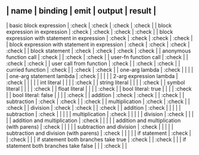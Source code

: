 | name                                          | binding | emit   | output | result |
--------------------------------------------------------------------------------------
| basic block expression                        | :check | :check | :check | :check |
| block expression in expression                | :check | :check | :check | :check |
| block expression with statement in expression | :check | :check | :check | :check |
| block expression with statement in expression | :check | :check | :check | :check |
| block statement                               | :check | :check | :check | :check |
| anonymous function call                       | :check |        | :check | :check |
| user-fn function call                         | :check |        | :check | :check |
| user call from function                       | :check |        | :check | :check |
| curried function                              | :check |        | :check | :check |
| one-arg lambda                                | :check |        |        |        |
| one-arg statement lambda                      | :check |        |        |        |
| 2-arg expression lambda                       | :check |        |        |        |
| int literal                                   |        |        |        | :check |
| string literal                                |        |        |        | :check |
| symbol literal                                |        |        |        | :check |
| float literal                                 |        |        |        | :check |
| bool literal: true                            |        |        |        | :check |
| bool literal: false                           |        |        |        | :check |
| addition                                      | :check | :check |        | :check |
| subtraction                                   | :check | :check |        | :check |
| multiplication                                | :check | :check |        | :check |
| division                                      | :check | :check |        | :check |
| addition                                      | :check |        |        |        |
| subtraction                                   | :check |        |        |        |
| multiplication                                | :check |        |        |        |
| division                                      | :check |        |        |        |
| addition and multiplication                   | :check |        |        |        |
| addition and multiplication (with parens)     | :check |        |        |        |
| subtraction and division                      | :check |        |        |        |
| subtraction and division (with parens)        | :check |        |        |        |
| if statement                                  | :check |        | :check |        |
| if statement both branches take true          | :check |        | :check |        |
| if statement both branches take false         |        |        | :check |        |
